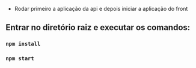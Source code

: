 * Rodar primeiro a aplicação da api e depois iniciar a aplicação do front

## Entrar no diretório raiz e executar os comandos:

### `npm install`
### `npm start`

